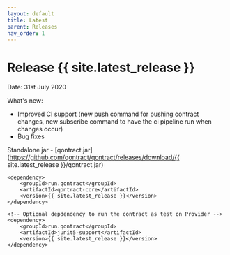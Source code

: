 ```yaml
---
layout: default
title: Latest
parent: Releases
nav_order: 1
---
```


Release {{ site.latest_release }}
=================================

Date: 31st July 2020

What's new:
- Improved CI support (new push command for pushing contract changes, new subscribe command to have the ci pipeline run when changes occur)
- Bug fixes

Standalone jar - [qontract.jar](https://github.com/qontract/qontract/releases/download/{{ site.latest_release }}/qontract.jar)

```
<dependency>
    <groupId>run.qontract</groupId>
    <artifactId>qontract-core</artifactId>
    <version>{{ site.latest_release }}</version>
</dependency>

<!-- Optional depdendency to run the contract as test on Provider -->
<dependency>
    <groupId>run.qontract</groupId>
    <artifactId>junit5-support</artifactId>
    <version>{{ site.latest_release }}</version>
</dependency>
```
